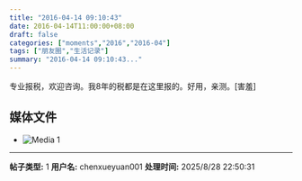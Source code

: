 ```yaml
---
title: "2016-04-14 09:10:43"
date: 2016-04-14T11:00:00+08:00
draft: false
categories: ["moments","2016","2016-04"]
tags: ["朋友圈","生活记录"]
summary: "2016-04-14 09:10:43..."
---
```


专业报税，欢迎咨询。我8年的税都是在这里报的。好用，亲测。[害羞]

## 媒体文件

- ![Media 1](/Moments/photos/2016-04-14/201604140910430.jpg)

---

**帖子类型:** 1
**用户名:** chenxueyuan001
**处理时间:** 2025/8/28 22:50:31